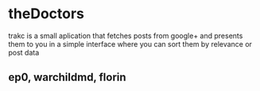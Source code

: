 theDoctors
==========

trakc is a small aplication that fetches posts from google+ and presents them
to you in a simple interface where you can sort them by relevance or post data

ep0, warchildmd, florin
-----------------------
